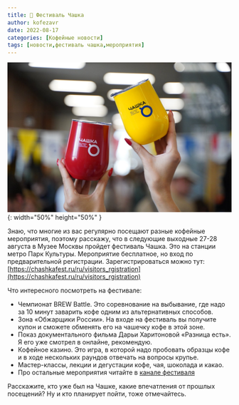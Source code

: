 ```yaml
---
title: 📰 Фестиваль Чашка
author: kofezavr
date: 2022-08-17
categories: [Кофейные новости]
tags: [новости,фестиваль чашка,мероприятия]
--- 
```


![Фестиваль Чашка](/assets/img/posts/22/08/festival-chashka.jpg){: width="50%" height="50%" }

Знаю, что многие из вас регулярно посещают разные кофейные мероприятия, поэтому расскажу, что в следующие выходные 27-28 августа в Музее Москвы пройдет фестиваль Чашка. Это на станции метро Парк Культуры. Мероприятие бесплатное, но вход по предварительной регистрации. Зарегистрироваться можно тут: [https://chashkafest.ru/ru/visitors_rgistration](https://chashkafest.ru/ru/visitors_rgistration)

Что интересного посмотреть на фестивале:
- Чемпионат BREW Battle. Это соревнование на выбывание, где надо за 10 минут заварить кофе одним из альтернативных способов.
- Зона «Обжарщики России». На входе на фестиваль вы получите купон и сможете обменять его на чашечку кофе в этой зоне.
- Показ документального фильма Дарьи Харитоновой «Разница есть». Я его уже смотрел в онлайне, рекомендую.
- Кофейное казино. Это игра, в которой надо пробовать образцы кофе и в ходе нескольких раундов отвечать на вопросы крупье.
- Мастер-классы, лекции и дегустации кофе, чая, шоколада и какао.
- Про остальные мероприятия читайте в [канале фестиваля](https://t.me/chashkafest)

Расскажите, кто уже был на Чашке, какие впечатления от прошлых посещений? Ну и кто планирует пойти, тоже отмечайтесь.